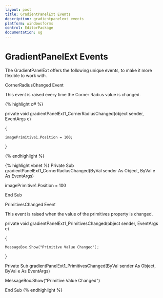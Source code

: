 ```yaml
---
layout: post
title: GradientPanelExt Events
description: gradientpanelext events
platform: windowsforms
control: EditorPackage 
documentation: ug
---
```

# GradientPanelExt Events

The GradientPanelExt offers the following unique events, to make it more flexible to work with.

CornerRadiusChanged Event

This event is raised every time the Corner Radius value is changed.



{% highlight c# %}

private void gradientPanelExt1_CornerRadiusChanged(object sender, EventArgs e)

{

    imagePrimitive1.Position = 100;

}



{% endhighlight  %}


{% highlight vbnet %}
Private Sub gradientPanelExt1_CornerRadiusChanged(ByVal sender As Object, ByVal e As EventArgs)

imagePrimitive1.Position = 100

End Sub

 PrimitivesChanged Event

 This event is raised when the value of the primitives property is changed.





private void gradientPanelExt1_PrimitivesChanged(object sender, EventArgs e)

{

    MessageBox.Show("Primitive Value Changed");

}





Private Sub gradientPanelExt1_PrimitivesChanged(ByVal sender As Object, ByVal e As EventArgs)

MessageBox.Show("Primitive Value Changed")

End Sub
{% endhighlight  %}